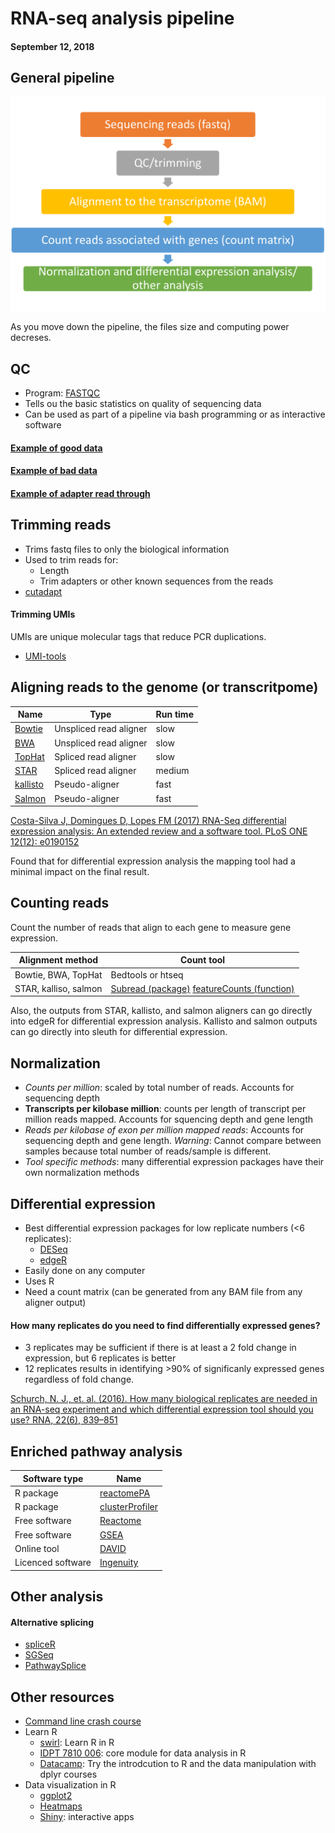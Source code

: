 # RNA-seq analysis pipeline
#### September 12, 2018

## General pipeline

![figure](docs/pipeline.png)

As you move down the pipeline, the files size and computing power decreses.

## QC 

- Program: [FASTQC](https://www.bioinformatics.babraham.ac.uk/projects/fastqc/)
- Tells ou the basic statistics on quality of sequencing data
- Can be used as part of a pipeline via bash programming or as interactive software

#### [Example of good data](https://www.bioinformatics.babraham.ac.uk/projects/fastqc/good_sequence_short_fastqc.html)

#### [Example of bad data](https://www.bioinformatics.babraham.ac.uk/projects/fastqc/bad_sequence_fastqc.html)

#### [Example of adapter read through](https://www.bioinformatics.babraham.ac.uk/projects/fastqc/small_rna_fastqc.html)

## Trimming reads

- Trims fastq files to only the biological information
- Used to trim reads for:
    * Length
    * Trim adapters or other known sequences from the reads
- [cutadapt](https://cutadapt.readthedocs.io/en/stable/guide.html) 

#### Trimming UMIs

UMIs are unique molecular tags that reduce PCR duplications.

- [UMI-tools](https://github.com/CGATOxford/UMI-tools)

## Aligning reads to the genome (or transcritpome)

Name | Type | Run time
--- | --- | ---
[Bowtie](http://bowtie-bio.sourceforge.net/bowtie2/index.shtml) | Unspliced read aligner | slow
[BWA](http://bio-bwa.sourceforge.net/) | Unspliced read aligner | slow
[TopHat](https://ccb.jhu.edu/software/tophat/manual.shtml) | Spliced read aligner | slow
[STAR](https://github.com/alexdobin/STAR/blob/master/doc/STARmanual.pdf) | Spliced read aligner | medium
[kallisto](https://pachterlab.github.io/kallisto/manual) | Pseudo-aligner | fast
[Salmon](https://salmon.readthedocs.io/en/latest/salmon.html) | Pseudo-aligner | fast

[Costa-Silva J, Domingues D, Lopes FM (2017) RNA-Seq differential expression analysis: An extended review and a software tool. 
PLoS ONE 12(12): e0190152](https://doi.org/10.1371/journal.pone.0190152) 

Found that for differential expression analysis the mapping tool had a minimal impact on the final result.

## Counting reads

Count the number of reads that align to each gene to measure gene expression.

Alignment method | Count tool
--- | ---
Bowtie, BWA, TopHat | Bedtools or htseq
STAR, kalliso, salmon | [Subread (package)](http://subread.sourceforge.net/) [featureCounts (function)](http://bioinf.wehi.edu.au/featureCounts/)

Also, the outputs from STAR, kallisto, and salmon aligners can go directly into edgeR for differential expression analysis. Kallisto and salmon outputs can go directly into sleuth for differential expression.

## Normalization

- _Counts per million_: scaled by total number of reads. Accounts for sequencing depth
- __Transcripts per kilobase million__: counts per length of transcript per million reads mapped. Accounts for squencing depth and gene length
- _Reads per kilobase of exon per million mapped reads_: Accounts for sequencing depth and gene length. _Warning_: Cannot compare between samples because total number of reads/sample is different.
- _Tool specific methods_: many differential expression packages have their own normalization methods

## Differential expression

- Best differential expression packages for low replicate numbers (<6 replicates):
    - [DESeq](https://bioconductor.org/packages/release/bioc/html/DESeq.html)
    - [edgeR](https://bioconductor.org/packages/release/bioc/html/edgeR.html)
- Easily done on any computer
- Uses R 
- Need a count matrix (can be generated from any BAM file from any aligner output)

#### How many replicates do you need to find differentially expressed genes?

- 3 replicates may be sufficient if there is at least a 2 fold change in expression, but 6 replicates is better
- 12 replicates results in identifying >90% of significanly expressed genes regardless of fold change.

[Schurch, N. J., et. al. (2016). How many biological replicates are needed in an RNA-seq experiment and which differential expression tool should you use? RNA, 22(6), 839–851](http://doi.org/10.1261/rna.053959.115)

## Enriched pathway analysis

Software type | Name
--- | ---
R package | [reactomePA](http://www.bioconductor.org/packages/devel/bioc/html/ReactomePA.html)
R package | [clusterProfiler](https://bioconductor.org/packages/release/bioc/html/clusterProfiler.html)
Free software | [Reactome](https://reactome.org/)
Free software | [GSEA](http://software.broadinstitute.org/gsea/index.jsp)
Online tool | [DAVID](https://david.ncifcrf.gov/)
Licenced software | [Ingenuity](https://www.qiagenbioinformatics.com/products/ingenuity-pathway-analysis/)

## Other analysis

#### Alternative splicing

- [spliceR](https://bmcbioinformatics.biomedcentral.com/articles/10.1186/1471-2105-15-81)
- [SGSeq](https://bioconductor.org/packages/release/bioc/vignettes/SGSeq/inst/doc/SGSeq.html)
- [PathwaySplice](https://academic.oup.com/bioinformatics/advance-article-abstract/doi/10.1093/bioinformatics/bty317/4983063?redirectedFrom=fulltext)

## Other resources

- [Command line crash course](https://learnpythonthehardway.org/book/appendixa.html)
- Learn R
    - [swirl](https://swirlstats.com/): Learn R in R
    - [IDPT 7810 006](https://ucdenver.instructure.com/courses/381582/assignments/syllabus): core module for data analysis in R
    - [Datacamp](https://www.datacamp.com/courses/free-introduction-to-r): Try the introdcution to R and the data manipulation with dplyr courses
- Data visualization in R
    - [ggplot2](https://ggplot2.tidyverse.org/)
    - [Heatmaps](https://www.rdocumentation.org/packages/stats/versions/3.5.1/topics/heatmap)
    - [Shiny](https://shiny.rstudio.com/): interactive apps

 
        